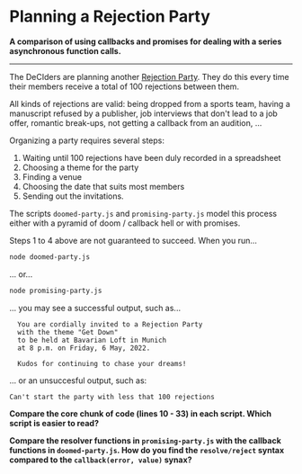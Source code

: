 # Planning a Rejection Party

**A comparison of using callbacks and promises for dealing with a series asynchronous function calls.**



---

The DeCIders are planning another [Rejection Party](https://www.theatlantic.com/family/archive/2022/01/celebrate-your-rejections-failures/621327/). They do this every time their members receive a total of 100 rejections between them.

All kinds of rejections are valid: being dropped from a sports team, having a manuscript refused by a publisher, job interviews that don't lead to a job offer, romantic break-ups, not getting a callback from an audition, ...

Organizing a party requires several steps:

1. Waiting until 100 rejections have been duly recorded in a spreadsheet
2. Choosing a theme for the party
3. Finding a venue
4. Choosing the date that suits most members
5. Sending out the invitations.


The scripts `doomed-party.js` and `promising-party.js` model this process either with a pyramid of doom / callback hell or with promises.

Steps 1 to 4 above are not guaranteed to succeed. When you run... 

```bash
node doomed-party.js
```
... or...

```bash
node promising-party.js
```
... you may see a successful output, such as...

```
  You are cordially invited to a Rejection Party
  with the theme "Get Down"
  to be held at Bavarian Loft in Munich
  at 8 p.m. on Friday, 6 May, 2022.

  Kudos for continuing to chase your dreams!
```

... or an unsuccesful output, such as:

```
Can't start the party with less that 100 rejections
```

**Compare the core chunk of code (lines 10 - 33) in each script. Which script is easier to read?**

**Compare the resolver functions in `promising-party.js` with the callback functions in `doomed-party.js`. How do you find the `resolve/reject` syntax compared to the `callback(error, value)` synax?**